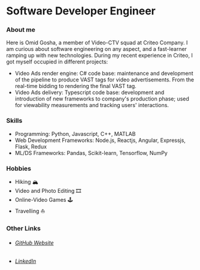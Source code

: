 # Software Developer Engineer

### About me


Here is Omid Gosha, a member of Video-CTV squad at Criteo Company. 
I am curious about software engineering on any aspect, and a fast-learner ramping up with new technologies.
During my recent experience in Criteo, I got myself occupied in different projects:
- Video Ads render engine: C# code base: maintenance and development of the pipeline to produce VAST tags for video advertisements. From the real-time bidding to rendering the final VAST tag.
- Video Ads delivery: Typescript code base: development and introduction of new frameworks to company's production phase; used for viewability measurements and tracking users' interactions.

### Skills
- Programming: Python, Javascript, C++, MATLAB
- Web Development Frameworks: Node.js, Reactjs, Angular, Expressjs, Flask, Redux
- ML/DS Frameworks: Pandas, Scikit-learn, Tensorflow, NumPy

### Hobbies 
- Hiking 🏔
- Video and Photo Editing 🎞
- Online-Video Games 🕹
- Travelling ⛵️

### Other Links
- ###### [GitHub Website]
- ###### [LinkedIn]

   [GitHub Website]: <https://chehrehgosha.github.io/>
   [LinkedIn]: <https://www.linkedin.com/in/omid-chehrehgosha/>
  
